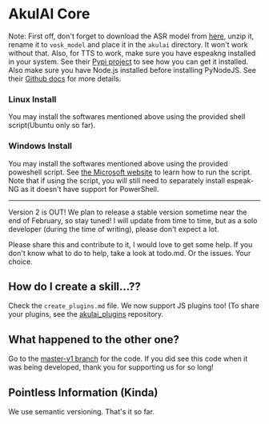 # AkulAI Core

Note: First off, don't forget to download the ASR model from [here](https://alphacephei.com/vosk/models), unzip it, rename it to `vosk_model` and place it in the `akulai` directory. It won't work without that. Also, for TTS to work, make sure you have espeakng installed in your system. See their [Pypi project](https://pypi.org/project/espeakng/) to see how you can get it installed. Also make sure you have Node.js installed before installing PyNodeJS. See their [Github docs](https://github.com/sancho1952007/PyNodeJS) for more details. 

### Linux Install
You may install the softwares mentioned above using the provided shell script(Ubuntu only so far). 

### Windows Install
You may install the softwares mentioned above using the provided poweshell script. See [the Microsoft website](https://learn.microsoft.com/en-us/powershell/module/microsoft.powershell.core/about/about_scripts?view=powershell-7.3) to learn how to run the script. Note that if using the script, you will still need to separately install espeak-NG as it doesn't have support for PowerShell.
<hr>
Version 2 is OUT! We plan to release a stable version sometime near the end of February, so stay tuned! I will update from time to time, but as a solo developer (during the time of writing), please don't expect a lot.

Please share this and contribute to it, I would love to get some help. If you don't know what to do to help, take a look at todo.md. Or the issues. Your choice.

## How do I create a skill...??

Check the `create_plugins.md` file. We now support JS plugins too! (To share your plugins, see the [akulai_plugins](https://github.com/Akul-AI/akulai_plugins) repository.

## What happened to the other one?

Go to the [master-v1 branch](https://github.com/Akul-AI/akulai/tree/master-v1) for the code. If you did see this code when it was being developed, thank you for supporting us for so long!

## Pointless Information (Kinda)

We use semantic versioning. That's it so far.
